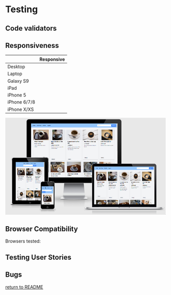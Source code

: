 # Testing

## Code validators


## Responsiveness

|              | **Responsive** |
| ------------ | :------------: |
| Desktop      |               |
| Laptop       |               |
| Galaxy S9    |               |
| iPad         |               |
| iPhone 5     |               |
| iPhone 6/7/8 |               |
| iPhone X/XS  |               |

![Am I Responsive Results](readme-images/AmIResponsive.png)

## Browser Compatibility

Browsers tested:


## Testing User Stories


## Bugs


[return to README](README.md)
